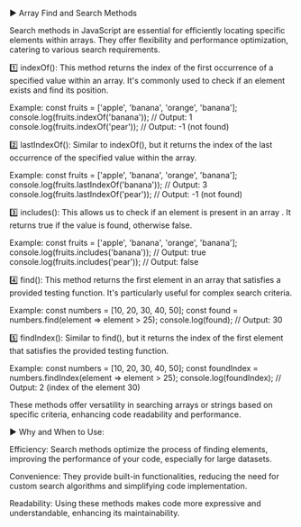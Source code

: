 ▶ Array Find and Search Methods

Search methods in JavaScript are essential for efficiently locating specific elements within arrays. They offer flexibility and performance optimization, catering to various search requirements.

1️⃣ indexOf(): This method returns the index of the first occurrence of a specified value within an array. It's commonly used to check if an element exists and find its position.

Example:
const fruits = ['apple', 'banana', 'orange', 'banana'];
console.log(fruits.indexOf('banana')); // Output: 1
console.log(fruits.indexOf('pear')); // Output: -1 (not found)

2️⃣ lastIndexOf(): Similar to indexOf(), but it returns the index of the last occurrence of the specified value within the array.

Example:
const fruits = ['apple', 'banana', 'orange', 'banana'];
console.log(fruits.lastIndexOf('banana')); // Output: 3
console.log(fruits.lastIndexOf('pear')); // Output: -1 (not found)

3️⃣ includes(): This allows us to check if an element is present in an array . It returns true if the value is found, otherwise false.

Example:
const fruits = ['apple', 'banana', 'orange', 'banana'];
console.log(fruits.includes('banana')); // Output: true
console.log(fruits.includes('pear')); // Output: false

4️⃣ find(): This method returns the first element in an array that satisfies a provided testing function. It's particularly useful for complex search criteria.

Example:
const numbers = [10, 20, 30, 40, 50];
const found = numbers.find(element => element > 25);
console.log(found); // Output: 30

5️⃣ findIndex(): Similar to find(), but it returns the index of the first element that satisfies the provided testing function.

Example:
const numbers = [10, 20, 30, 40, 50];
const foundIndex = numbers.findIndex(element => element > 25);
console.log(foundIndex); // Output: 2 (index of the element 30)

These methods offer versatility in searching arrays or strings based on specific criteria, enhancing code readability and performance.

▶ Why and When to Use:

Efficiency: Search methods optimize the process of finding elements, improving the performance of your code, especially for large datasets.

Convenience: They provide built-in functionalities, reducing the need for custom search algorithms and simplifying code implementation.

Readability: Using these methods makes code more expressive and understandable, enhancing its maintainability.
